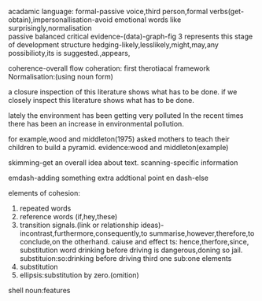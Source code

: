 acadamic language:
formal-passive voice,third person,formal verbs(get-obtain),impersonallisation-avoid emotional words like surprisingly,normalisation   
passive
balanced
critical
evidence-(data)-graph-fig 3 represents this stage of development
structure
hedging-likely,lesslikely,might,may,any possibilioty,its is suggested.,appears,


coherence-overall flow
coheration:
first therotiacal framework
Normalisation:(using noun form)

a closure inspection of this literature shows what has to be done.
if we closely inspect this literature shows what has to be done.

lately the environment has been getting very polluted
In the recent times there has been an increase in environmental pollution.


for example,wood and middleton(1975) asked mothers to teach their children to build a pyramid.
evidence:wood and middleton(example)

skimming-get an overall idea about text.
scanning-specific information


emdash-adding something extra addtional point
en dash-else

elements of cohesion:

1. repeated words
2. reference words (if,hey,these)
3. transition signals.(link or relationship ideas)-incontrast,furthermore,consequently,to summarise,however,therefore,to conclude,on the otherhand.
caiuse and effect ts:
hence,therfore,since,
substitution word
drinking before driving is dangerous,doning so jail.
substituion:so:drinking before driving
third one
sub:one elements
4. substitution
5. ellipsis:substitution by zero.(omition)

shell noun:features